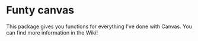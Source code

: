 # Funty canvas

This package gives you functions for everything I've done with Canvas. You can find more information in the Wiki!
